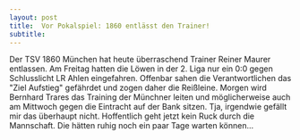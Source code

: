 ```yaml
---
layout: post
title:  Vor Pokalspiel: 1860 entlässt den Trainer!
subtitle:  
---
```


Der TSV 1860 München hat heute überraschend Trainer Reiner Maurer entlassen. Am Freitag hatten die Löwen in der 2. Liga nur ein 0:0 gegen Schlusslicht LR Ahlen eingefahren. Offenbar sahen die Verantwortlichen das "Ziel Aufstieg" gefährdet und zogen daher die Reißleine. Morgen wird Bernhard Trares das Training der Münchner leiten und möglicherweise auch am Mittwoch gegen die Eintracht auf der Bank sitzen. Tja, irgendwie gefällt mir das überhaupt nicht. Hoffentlich geht jetzt kein Ruck durch die Mannschaft. Die hätten ruhig noch ein paar Tage warten können...



